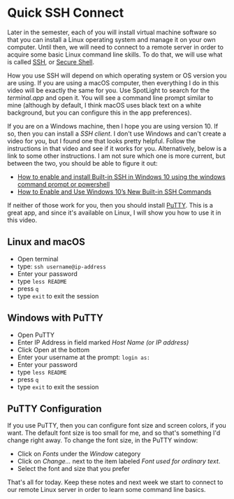 # Quick SSH Connect

Later in the semester, each of you will install virtual machine software so
that you can install a Linux operating system and manage it on your own
computer. Until then, we will need to connect to a remote server in order to
acquire some basic Linux command line skills. To do that, we will use what is
called [SSH][ssh], or [Secure Shell][openssh].

How you use SSH will depend on which operating system or OS version you are
using. If you are using a macOS computer, then everything I do in this video
will be exactly the same for you. Use SpotLight to search for the
*terminal.app* and open it. You will see a command line prompt similar to mine
(although by default, I think macOS uses black text on a white background, but
you can configure this in the app preferences).

If you are on a Windows machine, then I hope you are using version 10. If so,
then you can install a *SSH client*. I don't use Windows and can't create
a video for you, but I found one that looks pretty helpful. Follow the
instructions in that video and see if it works for you. Alternatively, below is
a link to some other instructions. I am not sure which one is more current, but
between the two, you should be able to figure it out:

- [How to enable and install Built-in SSH in Windows 10 using the windows
  command prompt or powershell][sshwindows10]
- [How to Enable and Use Windows 10’s New Built-in SSH
  Commands][sshwindows10bi]

If neither of those work for you, then you should install [PuTTY][putty]. This is
a great app, and since it's available on Linux, I will show you how to use it
in this video.

## Linux and macOS

- Open terminal
- type: ``ssh username@ip-address``
- Enter your password
- type ``less README``
- press ``q``
- type ``exit`` to exit the session

## Windows with PuTTY

- Open PuTTY
- Enter IP Address in field marked *Host Name (or IP address)*
- Click Open at the bottom
- Enter your username at the prompt: ``login as: ``
- Enter your password
- type ``less README``
- press ``q``
- type ``exit`` to exit the session

## PuTTY Configuration

If you use PuTTY, then you can configure font size and screen colors, if you
want. The default font size is too small for me, and so that's something I'd
change right away. To change the font size, in the PuTTY window:

- Click on *Fonts* under the *Window* category
- Click on *Change...* next to the item labeled *Font used for ordinary text*.
- Select the font and size that you prefer

That's all for today. Keep these notes and next week we start to connect to our
remote Linux server in order to learn some command line basics.

[ssh]:https://en.wikipedia.org/wiki/Secure_Shell
[openssh]:https://www.openssh.com/
[sshwindows10]:https://www.youtube.com/watch?v=xIfzZXHaCzQ
[sshwindows10bi]:https://www.howtogeek.com/336775/how-to-enable-and-use-windows-10s-built-in-ssh-commands/
[putty]:https://www.chiark.greenend.org.uk/~sgtatham/putty/
